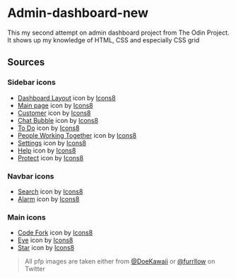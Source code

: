 # Admin-dashboard-new

This my second attempt on admin dashboard project from The Odin Project. It shows up my knowledge of HTML, CSS and especially CSS grid

## Sources

### Sidebar icons

- <a target="_blank" href="https://icons8.com/icon/6ocfyfPqD0qz/dashboard-layout">Dashboard Layout</a> icon by <a target="_blank" href="https://icons8.com">Icons8</a>
- <a target="_blank" href="https://icons8.com/icon/83761/главная-страница">Main page</a> icon by <a target="_blank" href="https://icons8.com">Icons8</a>
- <a target="_blank" href="https://icons8.com/icon/84861/customer">Customer</a> icon by <a target="_blank" href="https://icons8.com">Icons8</a>
- <a target="_blank" href="https://icons8.com/icon/87040/chat-bubble">Chat Bubble</a> icon by <a target="_blank" href="https://icons8.com">Icons8</a>
- <a target="_blank" href="https://icons8.com/icon/88032/to-do">To Do</a> icon by <a target="_blank" href="https://icons8.com">Icons8</a>
- <a target="_blank" href="https://icons8.com/icon/122812/people-working-together">People Working Together</a> icon by <a target="_blank" href="https://icons8.com">Icons8</a>
- <a target="_blank" href="https://icons8.com/icon/zTSkVnVQ0nYV/settings">Settings</a> icon by <a target="_blank" href="https://icons8.com">Icons8</a>
- <a target="_blank" href="https://icons8.com/icon/83361/help">Help</a> icon by <a target="_blank" href="https://icons8.com">Icons8</a>
- <a target="_blank" href="https://icons8.com/icon/85761/protect">Protect</a> icon by <a target="_blank" href="https://icons8.com">Icons8</a>

### Navbar icons

- <a target="_blank" href="https://icons8.com/icon/82875/search">Search</a> icon by <a target="_blank" href="https://icons8.com">Icons8</a>
- <a target="_blank" href="https://icons8.com/icon/86543/alarm">Alarm</a> icon by <a target="_blank" href="https://icons8.com">Icons8</a>

### Main icons

- <a target="_blank" href="https://icons8.com/icon/33574/code-fork">Code Fork</a> icon by <a target="_blank" href="https://icons8.com">Icons8</a>
- <a target="_blank" href="https://icons8.com/icon/84871/eye">Eye</a> icon by <a target="_blank" href="https://icons8.com">Icons8</a>
- <a target="_blank" href="https://icons8.com/icon/84925/star">Star</a> icon by <a target="_blank" href="https://icons8.com">Icons8</a>

> All pfp images are taken either from <a target="_blank" href="https://twitter.com/DoeKawaii?t=Pr21SugpnTg3GYUK3ZKUcg&s=35">@DoeKawaii</a> or <a target="_blank" href="https://twitter.com/furrllow?t=ovQuv5bsMC-xKv1Wnp368A&s=35">@furrllow</a> on Twitter
